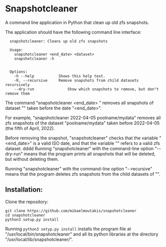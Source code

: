 # Snapshotcleaner
A command line application in Python that clean up old zfs snapshots. 

The application should have the following command line interface:

```
  snapshotcleaner: Cleans up old zfs snapshots

  Usage:
    snapshotcleaner <end_date> <dataset>
    snapshotcleaner -h


  Options:
    -h --help     		Shows this help text.
    -R, --recursive		Remove snapshots from child datasets recursively
    --dry-run				Show which snapshots to remove, but don"t remove them
```

The command "snapshotcleaner <end_date> <dataset>" removes all snapshots of
dataset "<dataset>" taken before the date "<end_date>". 

For example, "snapshotcleaner 2022-04-05 poolname/mydata" removes all zfs snapshots
of the dataset "poolname/mydata" taken before 2022-04-05 (the fifth of April, 2022). 

Before removing the snapshot, "snapshotcleaner" checks that the variable "<end_date>"
is a valid ISO date, and that the variable "<dataset>" refers to a valid zfs dataset. 
dddd
Running "snapshotcleaner" with the command-line option "--dry-run" means that the program
prints all snapshots that will be deleted, but without deleting them. 

Running "snapshotcleaner" with the command-line option "--recursive" means that the program
deletes zfs snapshots from the child datasets of "<dataset>". 


## Installation:
Clone the repository:

  ```
  git clone https://github.com/mikaelmoutakis/snapshotcleaner
  cd snapshotcleaner
  python3 setup.py install
  ```
Running `python3 setyp.py install` installs the program file at "/usr/local/bin/snapshotcleaner" and all its python libraries at the directory "/usr/local/lib/snapshotcleaner/".
